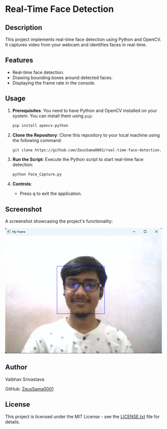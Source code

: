 # Real-Time Face Detection

## Description
This project implements real-time face detection using Python and OpenCV. It captures video from your webcam and identifies faces in real-time.

## Features
- Real-time face detection.
- Drawing bounding boxes around detected faces.
- Displaying the frame rate in the console.

## Usage
1. **Prerequisites**: You need to have Python and OpenCV installed on your system. You can install them using `pip`:

    ```bash
    pip install opencv-python
    ```

2. **Clone the Repository**: Clone this repository to your local machine using the following command:

   ```bash
   git clone https://github.com/ZeusSama0001/real-time-face-detection.git

3. **Run the Script**: Execute the Python script to start real-time face detection:

   ```bash
   python Face_Capture.py
   ```
4. **Controls**:
   - Press q to exit the application.

## Screenshot
A screenshot showcasing the project's functionality:

![screenshot](screenshot/screenshot1.png)

## Author
Vaibhav Srivastava

GitHub: [ZeusSama0001](https://github.com/ZeusSama0001)

## License
This project is licensed under the MIT License - see the [LICENSE.txt](LICENSE.txt) file for details.
